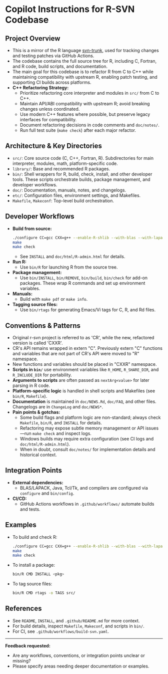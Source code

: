 # Copilot Instructions for R-SVN Codebase

## Project Overview
- This is a mirror of the R language [svn-trunk](https://svn.r-project.org/R/trunk/), used for tracking changes and testing patches via GitHub Actions.
- The codebase contains the full source tree for R, including C, Fortran, and R code, build scripts, and documentation.
- The main goal for this codebase is to refactor R from C to C++ while maintaining compatibility with upstream R, enabling patch testing, and supporting CI builds across platforms.
- **C++ Refactoring Strategy:**
  - Prioritize refactoring core interpreter and modules in `src/` from C to C++.
  - Maintain API/ABI compatibility with upstream R; avoid breaking changes unless coordinated.
  - Use modern C++ features where possible, but preserve legacy interfaces for compatibility.
  - Document refactoring decisions in code comments and `doc/notes/`.
  - Run full test suite (`make check`) after each major refactor.

## Architecture & Key Directories
- `src/`: Core source code (C, C++, Fortran, R). Subdirectories for main interpreter, modules, math, platform-specific code.
- `library/`: Base and recommended R packages.
- `bin/`: Shell wrappers for R, build, check, install, and other developer tools. These scripts orchestrate builds, package management, and developer workflows.
- `doc/`: Documentation, manuals, notes, and changelogs.
- `etc/`: Configuration files, environment settings, and Makefiles.
- `Makefile`, `Makeconf`: Top-level build orchestration.

## Developer Workflows
- **Build from source:**
  ```sh
  ./configure CC=gcc CXX=g++ --enable-R-shlib --with-blas --with-lapack --enable-werror
  make
  make check
  ```
  - See `INSTALL` and `doc/html/R-admin.html` for details.
- **Run R:**
  - Use `bin/R` for launching R from the source tree.
- **Package management:**
  - Use `bin/INSTALL`, `bin/REMOVE`, `bin/build`, `bin/check` for add-on packages. These wrap R commands and set up environment variables.
- **Manuals:**
  - Build with `make pdf` or `make info`.
- **Tagging source files:**
  - Use `bin/rtags` for generating Emacs/Vi tags for C, R, and Rd files.

## Conventions & Patterns
- Original r-svn project is referred to as 'CR', while the new, refactored version is called 'CXXR'.
- CR's API remains wrapped in extern "C". Previously extern "C" functions and variables that are not part of CR's API were moved to "R" namespace.
- New functions and variables should be placed in "CXXR" namespace.
- **Scripts in `bin/`** use environment variables like `R_HOME`, `R_SHARE_DIR`, and `R_INCLUDE_DIR` for portability.
- **Arguments to scripts** are often passed as `nextArg<value>` for later parsing in R code.
- **Platform-specific logic** is handled in shell scripts and Makefiles (see `bin/R`, `Makefile`).
- **Documentation** is maintained in `doc/NEWS.Rd`, `doc/FAQ`, and other files. Changelogs are in `ChangeLog` and `doc/NEWS*`.
- **Pain points & gotchas:**
  - Some build flags and platform logic are non-standard; always check `Makefile`, `bin/R`, and `INSTALL` for details.
  - Refactoring may expose subtle memory management or API issues—run `make check` and inspect logs.
  - Windows builds may require extra configuration (see CI logs and `doc/html/R-admin.html`).
  - When in doubt, consult `doc/notes/` for implementation details and historical context.

## Integration Points
- **External dependencies:**
  - BLAS/LAPACK, Java, Tcl/Tk, and compilers are configured via `configure` and `bin/config`.
- **CI/CD:**
  - GitHub Actions workflows in `.github/workflows/` automate builds and tests.

## Examples
- To build and check R:
  ```sh
  ./configure CC=gcc CXX=g++ --enable-R-shlib --with-blas --with-lapack --enable-werror
  make
  make check
  ```
- To install a package:
  ```sh
  bin/R CMD INSTALL <pkg>
  ```
- To tag source files:
  ```sh
  bin/R CMD rtags -o TAGS src/
  ```

## References
- See `README`, `INSTALL`, and `.github/README.md` for more context.
- For build details, inspect `Makefile`, `Makeconf`, and scripts in `bin/`.
- For CI, see `.github/workflows/build-svn.yaml`.

---

**Feedback requested:**
- Are any workflows, conventions, or integration points unclear or missing?
- Please specify areas needing deeper documentation or examples.
